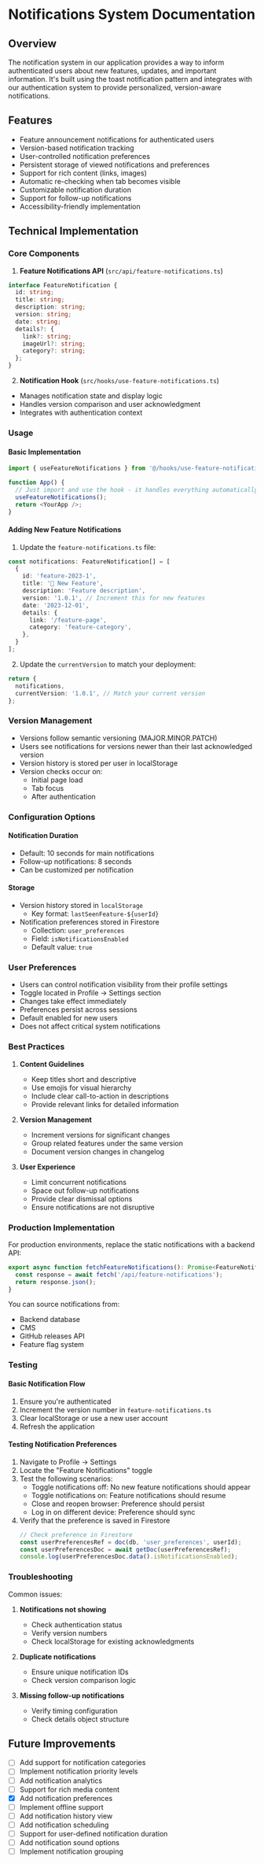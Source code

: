 # Notifications System Documentation

## Overview
The notification system in our application provides a way to inform authenticated users about new features, updates, and important information. It's built using the toast notification pattern and integrates with our authentication system to provide personalized, version-aware notifications.

## Features
- Feature announcement notifications for authenticated users
- Version-based notification tracking
- User-controlled notification preferences
- Persistent storage of viewed notifications and preferences
- Support for rich content (links, images)
- Automatic re-checking when tab becomes visible
- Customizable notification duration
- Support for follow-up notifications
- Accessibility-friendly implementation

## Technical Implementation

### Core Components

1. **Feature Notifications API** (`src/api/feature-notifications.ts`)
```typescript
interface FeatureNotification {
  id: string;
  title: string;
  description: string;
  version: string;
  date: string;
  details?: {
    link?: string;
    imageUrl?: string;
    category?: string;
  };
}
```

2. **Notification Hook** (`src/hooks/use-feature-notifications.ts`)
- Manages notification state and display logic
- Handles version comparison and user acknowledgment
- Integrates with authentication context

### Usage

#### Basic Implementation
```typescript
import { useFeatureNotifications } from '@/hooks/use-feature-notifications';

function App() {
  // Just import and use the hook - it handles everything automatically
  useFeatureNotifications();
  return <YourApp />;
}
```

#### Adding New Feature Notifications

1. Update the `feature-notifications.ts` file:
```typescript
const notifications: FeatureNotification[] = [
  {
    id: 'feature-2023-1',
    title: '🎥 New Feature',
    description: 'Feature description',
    version: '1.0.1', // Increment this for new features
    date: '2023-12-01',
    details: {
      link: '/feature-page',
      category: 'feature-category',
    },
  }
];
```

2. Update the `currentVersion` to match your deployment:
```typescript
return {
  notifications,
  currentVersion: '1.0.1', // Match your current version
};
```

### Version Management

- Versions follow semantic versioning (MAJOR.MINOR.PATCH)
- Users see notifications for versions newer than their last acknowledged version
- Version history is stored per user in localStorage
- Version checks occur on:
  - Initial page load
  - Tab focus
  - After authentication

### Configuration Options

#### Notification Duration
- Default: 10 seconds for main notifications
- Follow-up notifications: 8 seconds
- Can be customized per notification

#### Storage
- Version history stored in `localStorage`
  - Key format: `lastSeenFeature-${userId}`
- Notification preferences stored in Firestore
  - Collection: `user_preferences`
  - Field: `isNotificationsEnabled`
  - Default value: `true`

### User Preferences
- Users can control notification visibility from their profile settings
- Toggle located in Profile → Settings section
- Changes take effect immediately
- Preferences persist across sessions
- Default enabled for new users
- Does not affect critical system notifications

### Best Practices

1. **Content Guidelines**
   - Keep titles short and descriptive
   - Use emojis for visual hierarchy
   - Include clear call-to-action in descriptions
   - Provide relevant links for detailed information

2. **Version Management**
   - Increment versions for significant changes
   - Group related features under the same version
   - Document version changes in changelog

3. **User Experience**
   - Limit concurrent notifications
   - Space out follow-up notifications
   - Provide clear dismissal options
   - Ensure notifications are not disruptive

### Production Implementation

For production environments, replace the static notifications with a backend API:

```typescript
export async function fetchFeatureNotifications(): Promise<FeatureNotificationResponse> {
  const response = await fetch('/api/feature-notifications');
  return response.json();
}
```

You can source notifications from:
- Backend database
- CMS
- GitHub releases API
- Feature flag system

### Testing

#### Basic Notification Flow
1. Ensure you're authenticated
2. Increment the version number in `feature-notifications.ts`
3. Clear localStorage or use a new user account
4. Refresh the application

#### Testing Notification Preferences
1. Navigate to Profile → Settings
2. Locate the "Feature Notifications" toggle
3. Test the following scenarios:
   - Toggle notifications off: No new feature notifications should appear
   - Toggle notifications on: Feature notifications should resume
   - Close and reopen browser: Preference should persist
   - Log in on different device: Preference should sync
4. Verify that the preference is saved in Firestore
   ```typescript
   // Check preference in Firestore
   const userPreferencesRef = doc(db, 'user_preferences', userId);
   const userPreferencesDoc = await getDoc(userPreferencesRef);
   console.log(userPreferencesDoc.data().isNotificationsEnabled);
   ```

### Troubleshooting

Common issues:

1. **Notifications not showing**
   - Check authentication status
   - Verify version numbers
   - Check localStorage for existing acknowledgments

2. **Duplicate notifications**
   - Ensure unique notification IDs
   - Check version comparison logic

3. **Missing follow-up notifications**
   - Verify timing configuration
   - Check details object structure

## Future Improvements

- [ ] Add support for notification categories
- [ ] Implement notification priority levels
- [ ] Add notification analytics
- [ ] Support for rich media content
- [x] Add notification preferences
- [ ] Implement offline support
- [ ] Add notification history view
- [ ] Add notification scheduling
- [ ] Support for user-defined notification duration
- [ ] Add notification sound options
- [ ] Implement notification grouping
